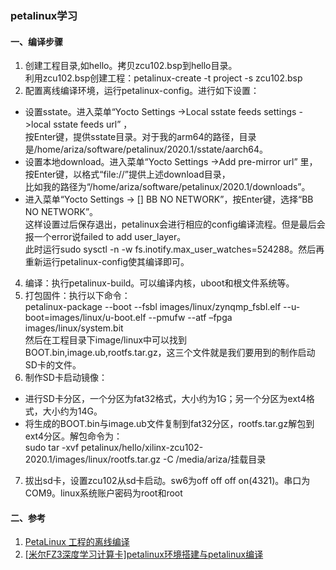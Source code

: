 ### petalinux学习

#### 一、编译步骤

1. 创建工程目录,如hello。拷贝zcu102.bsp到hello目录。  
   利用zcu102.bsp创建工程：petalinux-create -t project -s zcu102.bsp
2. 配置离线编译环境，运行petalinux-config。进行如下设置：
*  设置sstate。进入菜单“Yocto Settings ->Local sstate feeds settings ->local sstate feeds url” ，  
   按Enter键，提供sstate目录。对于我的arm64的路径，目录是/home/ariza/software/petalinux/2020.1/sstate/aarch64。   
*  设置本地download。进入菜单“Yocto Settings ->Add pre-mirror url” 里，按Enter键，以格式“file://”提供上述download目录，   
   比如我的路径为“/home/ariza/software/petalinux/2020.1/downloads”。   
*  进入菜单“Yocto Settings -> [] BB NO NETWORK”，按Enter键，选择“BB NO NETWORK”。  
这样设置过后保存退出，petalinux会进行相应的config编译流程。但是最后会报一个error说failed to add user_layer。  
此时运行sudo sysctl -n -w fs.inotify.max_user_watches=524288。然后再重新运行petalinux-config使其编译即可。
4. 编译：执行petalinux-build。可以编译内核，uboot和根文件系统等。
5. 打包固件：执行以下命令：   
   petalinux-package --boot --fsbl images/linux/zynqmp_fsbl.elf --u-boot=images/linux/u-boot.elf --pmufw --atf –fpga images/linux/system.bit   
   然后在工程目录下image/linux中可以找到BOOT.bin,image.ub,rootfs.tar.gz，这三个文件就是我们要用到的制作启动SD卡的文件。
6. 制作SD卡启动镜像：
*  进行SD卡分区，一个分区为fat32格式，大小约为1G；另一个分区为ext4格式，大小约为14G。  
*  将生成的BOOT.bin与image.ub文件复制到fat32分区，rootfs.tar.gz解包到ext4分区。解包命令为：  
   sudo tar -xvf petalinux/hello/xilinx-zcu102-2020.1/images/linux/rootfs.tar.gz -C /media/ariza/挂载目录
7. 拔出sd卡，设置zcu102从sd卡启动。sw6为off off off on(4321)。串口为COM9。linux系统账户密码为root和root   
#### 二、参考
1. [PetaLinux 工程的离线编译](https://www.cnblogs.com/hankfu/p/14074595.html)
2. [[米尔FZ3深度学习计算卡]petalinux环境搭建与petalinux编译](https://www.cirmall.com/bbs/thread-197656-1-1.html)


     

   
